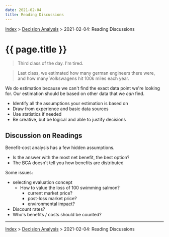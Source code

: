 ```yaml
---
date: 2021-02-04
title: Reading Discussions
---
```


[Index](../../../index.md) > [Decision Analysis](./index.md) > 2021-02-04: Reading Discussions

# {{ page.title }}

> Third class of the day. I'm tired.

> Last class, we estimated how many german engineers there were, and how many Volkswagens hit 100k miles each year.

We do estimation because we can't find the exact data point we're looking for. Our estimation should be based on other data that we *can* find.

- Identify all the assumptions your estimation is based on
- Draw from experience and basic data sources
- Use statistics if needed
- Be creative, but be logical and able to justify decisions

## Discussion on Readings

Benefit-cost analysis has a few hidden assumptions.

- Is the answer with the most net benefit, the best option?
- The BCA doesn't tell you how benefits are distributed

Some issues:

- selecting evaluation concept
	- How to value the loss of 100 swimming salmon?
		- current market price?
		- post-loss market price?
		- environmental impact?
- Discount rates?
- Who's benefits / costs should be counted?

---

[Index](../../../index.md) > [Decision Analysis](./index.md) > 2021-02-04: Reading Discussions
